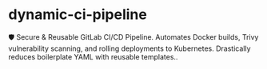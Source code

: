 # dynamic-ci-pipeline
🛡️ Secure &amp; Reusable GitLab CI/CD Pipeline. Automates Docker builds, Trivy vulnerability scanning, and rolling deployments to Kubernetes. Drastically reduces boilerplate YAML with reusable templates..
